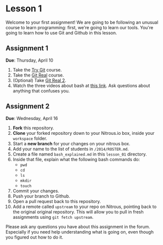Lesson 1
===========================================

Welcome to your first assignment! We are going to be following an unusual course
to learn programming: first, we're going to learn our tools. You're going to
learn how to use Git and Github in this lesson.

## Assignment 1
**Due**: Thursday, April 10

1. Take the [Try Git](http://try.github.io) course.
2. Take the [Git Real](https://www.codeschool.com/courses/git-real) course.
3. (Optional) Take [Git Real 2](https://www.codeschool.com/courses/git-real-2).
4. Watch the three videos about bash at [this link](http://forum.danielberkompas.com/t/class-1-agenda-apr-3/27/2).
Ask questions about anything that confuses you.

## Assignment 2
**Due**: Wednesday, April 16

1. **Fork** this repository.
2. **Clone** your forked repository down to your Nitrous.io box, inside your `workspace` folder.
3. Start a **new branch** for your changes on your nitrous box.
4. Add your name to the list of students in `/2014/ROSTER.md`.
5. Create a file named `bash_explained.md` in this `lesson_01` directory.
6. Inside that file, explain what the following bash commands do:
    - `pwd`
    - `cd`
    - `ls`
    - `mkdir`
    - `touch`
7. Commit your changes.
8. Push your branch to Github.
9. Open a pull request back to this repository.
10. Add a remote called `upstream` to your repo on Nitrous, pointing back to the
original original repository. This will allow you to pull in fresh assignments using `git fetch upstream`.

Please ask any questions you have about this assignment in the forum. Especially
if you need help understanding what is going on, even though you figured out how
to do it.

